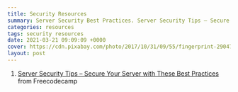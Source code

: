 ```yaml
---
title: Security Resources
summary: Server Security Best Practices. Server Security Tips – Secure Your Server with These Best Practices.
categories: resources
tags: security resources
date: 2021-03-21 09:09:09 +0000
cover: https://cdn.pixabay.com/photo/2017/10/31/09/55/fingerprint-2904774_1280.jpg
layout: post
---
```


1. [Server Security Tips – Secure Your Server with These Best Practices](https://www.freecodecamp.org/news/server-security-tips/) from Freecodecamp
